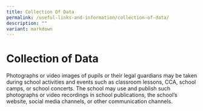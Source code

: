 ```yaml
---
title: Collection Of Data
permalink: /useful-links-and-information/collection-of-data/
description: ""
variant: markdown
---
```

# **Collection of Data**
Photographs or video images of pupils or their legal guardians may be taken during school activities and events such as classroom lessons, CCA, school camps, or school concerts. The school may use and publish such photographs or video recordings in school publications, the school’s website, social media channels, or other communication channels.